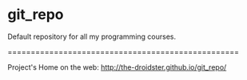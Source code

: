 git_repo
========

Default repository for all my programming courses.

==================================================

Project's Home on the web:
http://the-droidster.github.io/git_repo/
